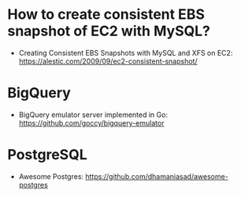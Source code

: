 # How to create consistent EBS snapshot of EC2 with MySQL?

* Creating Consistent EBS Snapshots with MySQL and XFS on EC2: https://alestic.com/2009/09/ec2-consistent-snapshot/

# BigQuery

* BigQuery emulator server implemented in Go: https://github.com/goccy/bigquery-emulator

# PostgreSQL

* Awesome Postgres: https://github.com/dhamaniasad/awesome-postgres

